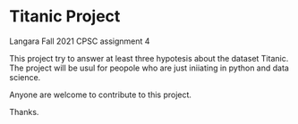 # Titanic Project
Langara Fall 2021 CPSC assignment 4


This project try to answer at least three hypotesis about the dataset Titanic.
The project will be usul for peopole who are just iniiating in python and data science.

Anyone are welcome to contribute to this project.

Thanks.
